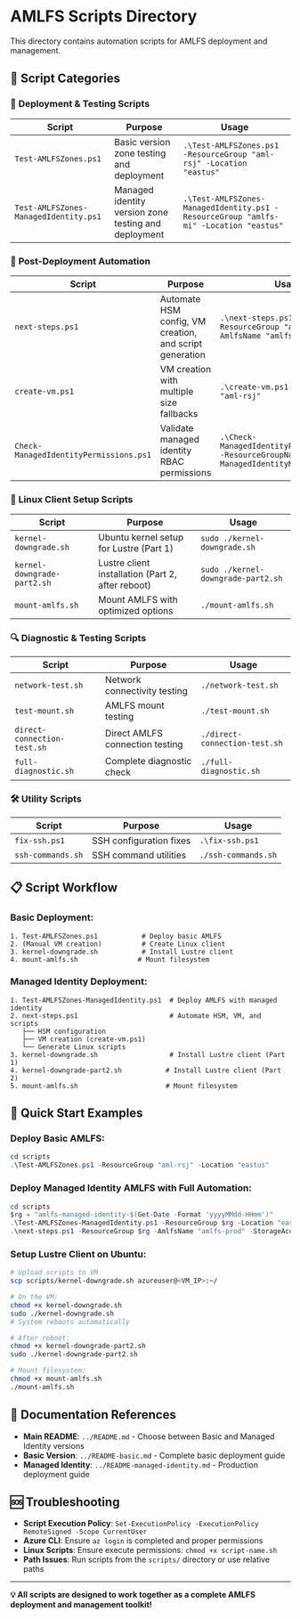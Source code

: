 # AMLFS Scripts Directory

This directory contains automation scripts for AMLFS deployment and management.

## 📁 Script Categories

### 🚀 **Deployment & Testing Scripts**
| Script | Purpose | Usage |
|--------|---------|-------|
| `Test-AMLFSZones.ps1` | Basic version zone testing and deployment | `.\Test-AMLFSZones.ps1 -ResourceGroup "aml-rsj" -Location "eastus"` |
| `Test-AMLFSZones-ManagedIdentity.ps1` | Managed identity version zone testing and deployment | `.\Test-AMLFSZones-ManagedIdentity.ps1 -ResourceGroup "amlfs-mi" -Location "eastus"` |

### 🔧 **Post-Deployment Automation**
| Script | Purpose | Usage |
|--------|---------|-------|
| `next-steps.ps1` | Automate HSM config, VM creation, and script generation | `.\next-steps.ps1 -ResourceGroup "aml-rsj" -AmlfsName "amlfs-prod"` |
| `create-vm.ps1` | VM creation with multiple size fallbacks | `.\create-vm.ps1 -ResourceGroup "aml-rsj"` |
| `Check-ManagedIdentityPermissions.ps1` | Validate managed identity RBAC permissions | `.\Check-ManagedIdentityPermissions.ps1 -ResourceGroupName "aml-rsj" -ManagedIdentityName "identity"` |

### 🐧 **Linux Client Setup Scripts**
| Script | Purpose | Usage |
|--------|---------|-------|
| `kernel-downgrade.sh` | Ubuntu kernel setup for Lustre (Part 1) | `sudo ./kernel-downgrade.sh` |
| `kernel-downgrade-part2.sh` | Lustre client installation (Part 2, after reboot) | `sudo ./kernel-downgrade-part2.sh` |
| `mount-amlfs.sh` | Mount AMLFS with optimized options | `./mount-amlfs.sh` |

### 🔍 **Diagnostic & Testing Scripts**
| Script | Purpose | Usage |
|--------|---------|-------|
| `network-test.sh` | Network connectivity testing | `./network-test.sh` |
| `test-mount.sh` | AMLFS mount testing | `./test-mount.sh` |
| `direct-connection-test.sh` | Direct AMLFS connection testing | `./direct-connection-test.sh` |
| `full-diagnostic.sh` | Complete diagnostic check | `./full-diagnostic.sh` |

### 🛠️ **Utility Scripts**
| Script | Purpose | Usage |
|--------|---------|-------|
| `fix-ssh.ps1` | SSH configuration fixes | `.\fix-ssh.ps1` |
| `ssh-commands.sh` | SSH command utilities | `./ssh-commands.sh` |

## 📋 **Script Workflow**

### Basic Deployment:
```
1. Test-AMLFSZones.ps1           # Deploy basic AMLFS
2. (Manual VM creation)          # Create Linux client
3. kernel-downgrade.sh           # Install Lustre client
4. mount-amlfs.sh               # Mount filesystem
```

### Managed Identity Deployment:
```
1. Test-AMLFSZones-ManagedIdentity.ps1  # Deploy AMLFS with managed identity
2. next-steps.ps1                       # Automate HSM, VM, and scripts
   ├── HSM configuration
   ├── VM creation (create-vm.ps1)
   └── Generate Linux scripts
3. kernel-downgrade.sh                  # Install Lustre client (Part 1)
4. kernel-downgrade-part2.sh           # Install Lustre client (Part 2)
5. mount-amlfs.sh                      # Mount filesystem
```

## 🎯 **Quick Start Examples**

### Deploy Basic AMLFS:
```powershell
cd scripts
.\Test-AMLFSZones.ps1 -ResourceGroup "aml-rsj" -Location "eastus"
```

### Deploy Managed Identity AMLFS with Full Automation:
```powershell
cd scripts
$rg = "amlfs-managed-identity-$(Get-Date -Format 'yyyyMMdd-HHmm')"
.\Test-AMLFSZones-ManagedIdentity.ps1 -ResourceGroup $rg -Location "eastus"
.\next-steps.ps1 -ResourceGroup $rg -AmlfsName "amlfs-prod" -StorageAccount "storage123"
```

### Setup Lustre Client on Ubuntu:
```bash
# Upload scripts to VM
scp scripts/kernel-downgrade.sh azureuser@<VM_IP>:~/

# On the VM:
chmod +x kernel-downgrade.sh
sudo ./kernel-downgrade.sh
# System reboots automatically

# After reboot:
chmod +x kernel-downgrade-part2.sh  
sudo ./kernel-downgrade-part2.sh

# Mount filesystem:
chmod +x mount-amlfs.sh
./mount-amlfs.sh
```

## 📖 **Documentation References**

- **Main README**: `../README.md` - Choose between Basic and Managed Identity versions
- **Basic Version**: `../README-basic.md` - Complete basic deployment guide  
- **Managed Identity**: `../README-managed-identity.md` - Production deployment guide

## 🆘 **Troubleshooting**

- **Script Execution Policy**: `Set-ExecutionPolicy -ExecutionPolicy RemoteSigned -Scope CurrentUser`
- **Azure CLI**: Ensure `az login` is completed and proper permissions
- **Linux Scripts**: Ensure execute permissions: `chmod +x script-name.sh`
- **Path Issues**: Run scripts from the `scripts/` directory or use relative paths

---

**💡 All scripts are designed to work together as a complete AMLFS deployment and management toolkit!**
